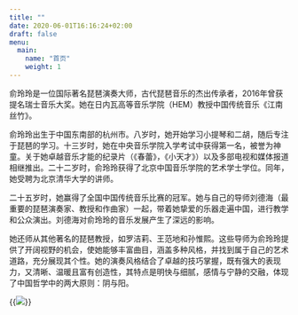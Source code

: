```yaml
---
title: ""
date: 2020-06-01T16:16:24+02:00
draft: false
menu:
  main:
    name: "首页"
    weight: 1
---
```


俞玲玲是一位国际著名琵琶演奏大师，古代琵琶音乐的杰出传承者，2016年曾获提名瑞士音乐大奖。她在日内瓦高等音乐学院（HEM）教授中国传统音乐《江南丝竹》。


俞玲玲出生于中国东南部的杭州市。八岁时，她开始学习小提琴和二胡，随后专注于琵琶的学习。十三岁时，她在中央音乐学院入学考试中获得第一名，被誉为神童。关于她卓越音乐才能的纪录片（《春蕾》，《小天才》）以及多部电视和媒体报道相继推出。二十二岁时，俞玲玲获得了北京中国音乐学院的艺术学士学位。同年，她受聘为北京清华大学的讲师。


二十五岁时，她赢得了全国中国传统音乐比赛的冠军。她与自己的导师刘德海（最重要的琵琶演奏家、教授和作曲家）一起，带着她挚爱的乐器走遍中国，进行教学和公众演出。刘德海对俞玲玲的音乐发展产生了深远的影响。


她还师从其他著名的琵琶教授，如罗洁莉、王范地和孙惟熙。这些导师为俞玲玲提供了开阔视野的机会，使她能够丰富曲目，涵盖多种风格，并找到属于自己的艺术道路，充分展现其个性。她的演奏风格结合了卓越的技巧掌握，既有强大的表现力，又清晰、温暖且富有创造性，其特点是明快与细腻，感情与宁静的交融，体现了中国哲学中的两大原则：阴与阳。


{{<image caption="2017年柴可夫斯基家乡 Iekaterinbourg 国际音乐节 俞玲玲琵琶专场" src="img/linlin2.jpg" >}}